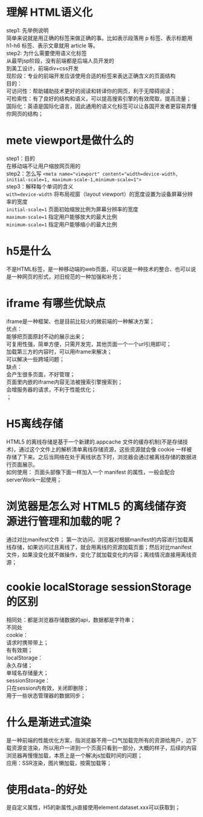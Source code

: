   # 理解 HTML语义化  
  step1: 先举例说明  
    简单来说就是用正确的标签来做正确的事。比如表示段落用 p 标签、表示标题用 h1-h6 标签、表示文章就用 article 等。  
  step2: 为什么需要使用语义化标签  
    从最早jsp阶段，没有前端都是后端人员开发的  
    到美工设计，前端div+css开发  
    现阶段：专业的前端开发应该使用合适的标签来表达正确含义的页面结构  
    目的：  
      可访问性：帮助辅助技术更好的阅读和转译你的网页，利于无障碍阅读；  
      可检索性：有了良好的结构和语义，可以提高搜索引擎的有效爬取，提高流量；  
      国际化：英语是国际化语言，因此通用的语义化标签可以让各国开发者更容易弄懂你网页的结构；  
  
# mete viewport是做什么的  
  step1：目的  
    在移动端不让用户缩放网页用的  
  step2：怎么写  `<meta name="viewport" content="width=device-width, initial-scale=1, maximum-scale-1,minimum-scale=1">`  
  step3：解释每个单词的含义  
    `with=device-width` 将布局视窗（layout viewport）的宽度设置为设备屏幕分辨率的宽度  
    `initial-scale=1` 页面初始缩放比例为屏幕分辨率的宽度  
    `maximum-scale=1` 指定用户能够放大的最大比例  
    `minimum-scale=1` 指定用户能够缩小的最大比例  
  
# h5是什么  
  不是HTML标签，是一种移动端的web页面，可以说是一种技术的整合、也可以说是一种网页的形式，对旧规范的一种加强和补充；  
  
# iframe 有哪些优缺点  
  iframe是一种框架、也是目前比较火的微前端的一种解决方案；  
  优点：  
    能够把页面原封不动的展示出来；  
    可复用性强，简单方便，只需开发完，其他页面一个一个url引用即可；  
    加载第三方的内容时，可以用iframe来解决；  
    可以解决一些跨域问题；  
  缺点：  
    会产生很多页面，不好管理；  
    页面里内嵌的iframe内容无法被搜索引擎搜索到；  
    会增服务器的请求，不利于性能优化；  
  ；  
  
# H5离线存储  
  HTML5 的离线存储是基于一个新建的.appcache 文件的缓存机制(不是存储技术)，通过这个文件上的解析清单离线存储资源，这些资源就会像 cookie 一样被存储了下来。之后当网络在处于离线状态下时，浏览器会通过被离线存储的数据进行页面展示。  
  如何使用： 页面头部像下面一样加入一个 manifest 的属性，一般会配合serverWork一起使用；  
  
# 浏览器是怎么对 HTML5 的离线储存资源进行管理和加载的呢？  
  通过对比manifest文件； 第一次访问，浏览器对根据manifest的内容进行加载离线存储，如果访问过且离线了，就会用离线的资源加载页面；然后对比manifest文件，如果没变化就不做操作，变化了就加载变化的内容；离线情况直接用离线资源；  
  
# cookie localStorage sessionStorage的区别  
  相同处：都是浏览器存储数据的api，数据都是字符串；  
  不同处  
    cookie：  
      请求时携带带上；  
      有有效期；  
    localStorage：  
      永久存储；  
      单域名存储量大；  
    sessionStorage：  
      只在session内有效，关闭即删除；  
      用于一些状态管理器的数据同步；  
  
# 什么是渐进式渲染  
  是一种前端的性能优化方案，指浏览器不用一口气加载完所有的资源给用户，边下载资源变渲染，所以用户一进到一个页面只看到一部分，大概的样子，后续的内容浏览器再慢慢加载，本质上是一个解决js加载时间的问题；  
  应用：SSR渲染，图片懒加载，按需加载等；  
  
# 使用data-的好处  
  是自定义属性，H5的新属性,js直接使用element.dataset.xxx可以获取到；  
  